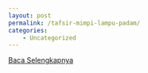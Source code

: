 ```yaml
---
layout: post
permalink: /tafsir-mimpi-lampu-padam/
categories:
    - Uncategorized
---
```


[Baca Selengkapnya](/02)
